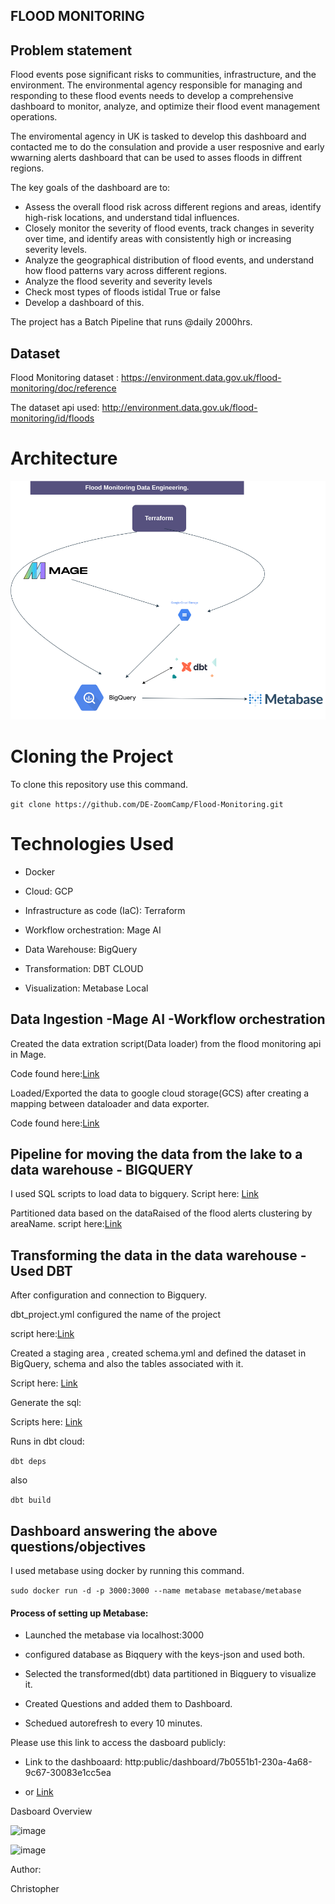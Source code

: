 ## FLOOD MONITORING

## Problem statement
Flood events pose significant risks to communities, infrastructure, and the environment. The environmental agency responsible for managing and responding to these flood events needs to develop a comprehensive dashboard to monitor, analyze, and optimize their flood event management operations.

The enviromental agency in UK is tasked to develop this dashboard and contacted me to do the consulation and provide a user resposnive and early wwarning alerts dashboard that can be used to asses floods in diffrent regions.

The key goals of the dashboard are to:
- Assess the overall flood risk across different regions and areas, identify high-risk locations, and understand  tidal influences.
- Closely monitor the severity of flood events, track changes in severity over time, and identify areas with consistently high or increasing severity levels.
- Analyze the geographical distribution of flood events, and understand how flood patterns vary across different regions.
- Analyze the flood severity and severity levels
- Check most types of floods istidal True or false
- Develop a dashboard of this.

The project has a Batch Pipeline that runs @daily 2000hrs.

## Dataset

Flood Monitoring dataset : https://environment.data.gov.uk/flood-monitoring/doc/reference

The dataset api used: http://environment.data.gov.uk/flood-monitoring/id/floods


# Architecture
![Workflow](https://github.com/DE-ZoomCamp/Flood-Monitoring/blob/master/Floodmonitoring.drawio.png)

# Cloning the Project

To clone this repository use this command.

`
git clone https://github.com/DE-ZoomCamp/Flood-Monitoring.git
`

# Technologies Used

- Docker

- Cloud: GCP

- Infrastructure as code (IaC): Terraform

- Workflow orchestration: Mage AI

- Data Warehouse: BigQuery

- Transformation: DBT CLOUD

- Visualization: Metabase Local

## Data Ingestion -Mage AI -Workflow orchestration

Created the data extration script(Data loader) from the flood monitoring api in Mage.

Code found here:[Link](https://github.com/DE-ZoomCamp/Flood-Monitoring/blob/master/orchestration_Mage/flood-monitoring/data_loaders/extract_py.py)

Loaded/Exported the data to google cloud storage(GCS) after creating a mapping between dataloader and data exporter.

Code found here:[Link](https://github.com/DE-ZoomCamp/Flood-Monitoring/blob/master/orchestration_Mage/flood-monitoring/data_exporters/insert_to_gcs.py)

##  Pipeline for moving the data from the lake to a data warehouse - BIGQUERY

I used SQL scripts to load data to bigquery.
Script here: [Link](https://github.com/DE-ZoomCamp/Flood-Monitoring/blob/master/pipelineMovementGcs_Bigquery/load_gcs_bigquery.sql)

Partitioned data based on the dataRaised of the flood alerts clustering by areaName.
script here:[Link](https://github.com/DE-ZoomCamp/Flood-Monitoring/blob/master/pipelineMovementGcs_Bigquery/partition.sql)

## Transforming the data in the data warehouse - Used DBT

After configuration and connection to Bigquery.

dbt_project.yml configured the name of the project

script here:[Link](https://github.com/DE-ZoomCamp/Flood-Monitoring/blob/master/transformation_DBT/floodmonitoring/dbt_project.yml)

Created a staging area , created schema.yml and defined the dataset in BigQuery, schema and also the tables associated with it.

Script here: [Link](https://github.com/DE-ZoomCamp/Flood-Monitoring/blob/master/transformation_DBT/floodmonitoring/models/staging/schema.yml)

Generate the sql:

Scripts here: [Link](https://github.com/DE-ZoomCamp/Flood-Monitoring/tree/master/transformation_DBT/floodmonitoring/models/staging)


Runs in dbt cloud:

`
dbt deps
`

also

`
dbt build
`

## Dashboard answering the above questions/objectives

I used metabase using docker by running this command.

`
 sudo docker run -d -p 3000:3000 --name metabase metabase/metabase
`

#### Process of setting up Metabase:

- Launched the metabase via localhost:3000

- configured database as Biqquery with the keys-json and used both.

- Selected the transformed(dbt) data partitioned in Biqguery to visualize it.

- Created Questions and added them to Dashboard.
  
- Schedued autorefresh to every 10 minutes.

Please use this link to access the dasboard publicly:

- Link to the dashboaard: http:public/dashboard/7b0551b1-230a-4a68-9c67-30083e1cc5ea

- or [Link](http:public/dashboard/7b0551b1-230a-4a68-9c67-30083e1cc5ea)

Dasboard Overview

![image](https://github.com/DE-ZoomCamp/Flood-Monitoring/assets/55980747/8ec36ce3-ebb0-4231-92e6-a73ddff6c023)

![image](https://github.com/DE-ZoomCamp/Flood-Monitoring/assets/55980747/de062f85-2891-4eba-8673-3fbaeb4df599)


Author:

Christopher




